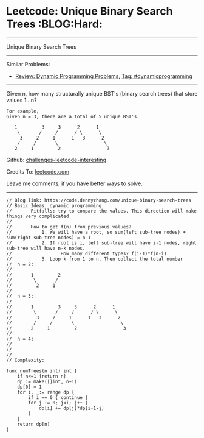 # Leetcode: Unique Binary Search Trees     :BLOG:Hard:


---

Unique Binary Search Trees  

---

Similar Problems:  
-   [Review: Dynamic Programming Problems](https://code.dennyzhang.com/review-dynamicprogramming), [Tag: #dynamicprogramming](https://code.dennyzhang.com/tag/dynamicprogramming)

---

Given n, how many structurally unique BST's (binary search trees) that store values 1&#x2026;n?  

    For example,
    Given n = 3, there are a total of 5 unique BST's.
    
       1         3     3      2      1
        \       /     /      / \      \
         3     2     1      1   3      2
        /     /       \                 \
       2     1         2                 3

Github: [challenges-leetcode-interesting](https://github.com/DennyZhang/challenges-leetcode-interesting/tree/master/unique-binary-search-trees)  

Credits To: [leetcode.com](https://leetcode.com/problems/unique-binary-search-trees/description/)  

Leave me comments, if you have better ways to solve.  

---

    // Blog link: https://code.dennyzhang.com/unique-binary-search-trees
    // Basic Ideas: dynamic programming
    //       Pitfalls: try to compare the values. This direction will make things very complicated
    //
    //       How to get f(n) from previous values?
    //           1. We will have a root, so sum(left sub-tree nodes) + sum(right sub-tree nodes) = n-1
    //           2. If root is i, left sub-tree will have i-1 nodes, right sub-tree will have n-k nodes.
    //                  How many different types? f(i-1)*f(n-i)
    //           3. Loop k from 1 to n. Then collect the total number
    //  n = 2:
    //
    //       1         2
    //        \       /
    //         2     1
    //
    //  n = 3:
    //
    //       1         3     3      2      1
    //        \       /     /      / \      \
    //         3     2     1      1   3      2
    //        /     /       \                 \
    //       2     1         2                 3
    //
    //  n = 4:
    //
    //
    //
    // Complexity:
    
    func numTrees(n int) int {
        if n<=1 {return n}
        dp := make([]int, n+1)
        dp[0] = 1
        for i, _:= range dp {
            if i == 0 { continue }
            for j := 0; j<i; j++ {
                dp[i] += dp[j]*dp[i-1-j]
            }
        }
        return dp[n]
    }